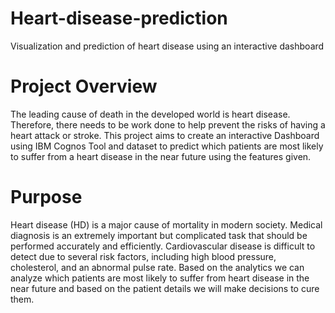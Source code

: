 # Heart-disease-prediction
Visualization and prediction of heart disease using an interactive dashboard
# Project Overview
The leading cause of death in the developed world is heart disease. Therefore, there needs
to be work done to help prevent the risks of having a heart attack or stroke. This project aims
to create an interactive Dashboard using IBM Cognos Tool and dataset to predict which
patients are most likely to suffer from a heart disease in the near future using the features
given.
# Purpose
Heart disease (HD) is a major cause of mortality in modern society. Medical diagnosis
is an extremely important but complicated task that should be performed accurately
and efficiently. Cardiovascular disease is difficult to detect due to several risk factors,
including high blood pressure, cholesterol, and an abnormal pulse rate. Based on the
analytics we can analyze which patients are most likely to suffer from heart disease in the
near future and based on the patient details we will make decisions to cure them.
